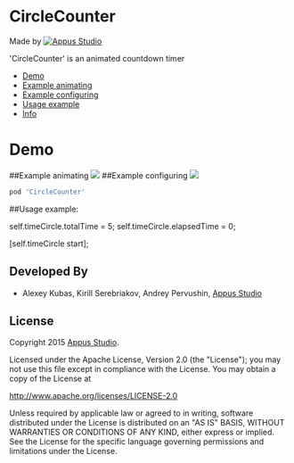 CircleCounter
=====================

Made by [![Appus Studio](https://github.com/alexey-kubas-appus/CircleTimer/blob/master/Resources/appus.png)](https://appus.software)

'CircleCounter' is an animated countdown timer

* [Demo](#demo)
* [Example animating](#example-animating)
* [Example configuring](#example-configuring)
* [Usage example](#usage-example)
* [Info](#info)

# Demo
##Example animating
![](https://raw.githubusercontent.com/alexey-kubas-appus/CircleTimer/master/Resources/demo.gif)
##Example configuring
![](https://raw.githubusercontent.com/alexey-kubas-appus/CircleTimer/master/Resources/using_ib_inspectable.gif)

```Ruby
pod 'CircleCounter'
```

##Usage example:

self.timeCircle.totalTime = 5;
self.timeCircle.elapsedTime = 0;

[self.timeCircle start];

Developed By
------------

* Alexey Kubas, Kirill Serebriakov, Andrey Pervushin, [Appus Studio](https://appus.software)

License
--------

Copyright 2015 [Appus Studio](https://appus.software).

Licensed under the Apache License, Version 2.0 (the "License");
you may not use this file except in compliance with the License.
You may obtain a copy of the License at

http://www.apache.org/licenses/LICENSE-2.0

Unless required by applicable law or agreed to in writing, software
distributed under the License is distributed on an "AS IS" BASIS,
WITHOUT WARRANTIES OR CONDITIONS OF ANY KIND, either express or implied.
See the License for the specific language governing permissions and
limitations under the License.
